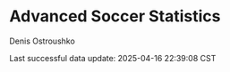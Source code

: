 # Advanced Soccer Statistics
Denis Ostroushko

<!-- gfm -->

Last successful data update: 2025-04-16 22:39:08 CST
